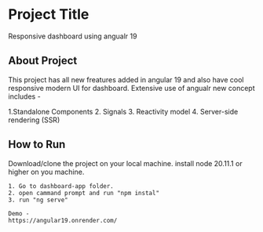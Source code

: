 
# Project Title

Responsive dashboard using angualr 19


## About Project

This project has all new freatures added in angular 19 and also have cool responsive modern UI for dashboard.
Extensive use of angualr new concept includes -

1.Standalone Components
2. Signals
3. Reactivity model
4. Server-side rendering (SSR)

## How to Run

Download/clone the project on your local machine. install node  20.11.1 or higher on you machine. 

    1. Go to dashboard-app folder.
    2. open cammand prompt and run "npm instal"
    3. run "ng serve"

    Demo -
    https://angular19.onrender.com/
